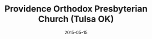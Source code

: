 ---
date: &id001 2015-05-15
end_date: null
location:
  address: null
  city: Tulsa
  state: OK
minister:
- end: 2015-05-15
  name: Jim G. Stevenson
  start: 2012-04-21
  type: Organizing Pastor
- end: null
  name: Jim G. Stevenson
  start: 2015-05-15
  type: Pastor
ministers:
- Jim G. Stevenson
- Jim G. Stevenson
name: Providence Orthodox Presbyterian Church
names:
- end: 2015-05-15
  name: Providence Orthodox Presbyterian mission work
  start: 2012-04-21
- end: null
  name: Providence Orthodox Presbyterian Church
  start: 2015-05-15
origination_date: *id001
raw_data: 'Providence Orthodox Presbyterian mission work (April 21, 2012-May 15, 2015)

  Providence Orthodox Presbyterian Church (May 15, 2015- )

  Org. Pastor: Jim G. Stevenson, 2012-15

  Pastor: Jim G. Stevenson, 2015-

  '
received_from: null
states:
- OK
status:
  active: true
  end_date: null
  reason: null
  received_from: null
  withdrawal_to: null
title: Providence Orthodox Presbyterian Church (Tulsa OK)
year_established:
- 2015

---